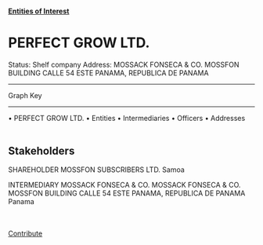 #### [Entities of Interest](/list.html)
<link rel="stylesheet" type="text/css" href="../../assets/style.css">

<style>
body{background-image:url("http://eoi-graphs.s3-website-eu-west-1.amazonaws.com/PERFECT_GROW_LTD..png");background-repeat: no-repeat;background-size: contain;}
.markdown>p>span{background-color: white;}
</style>

# PERFECT GROW LTD.
<span>Status: Shelf company
Address: MOSSACK FONSECA & CO. MOSSFON BUILDING CALLE 54 ESTE PANAMA, REPUBLICA DE PANAMA
</span>

---



<div class="legend">
Graph Key
<hr>
<span class="focus">• PERFECT GROW LTD.</span>
<span class="entity">• Entities</span>
<span class="intermediary">• Intermediaries</span>
<span class="officer">• Officers</span>
<span class="address">• Addresses</span>
</div><br>


## Stakeholders
<span>SHAREHOLDER
MOSSFON SUBSCRIBERS LTD.
Samoa
</span>

<span>INTERMEDIARY
MOSSACK FONSECA & CO.
MOSSACK FONSECA & CO. MOSSFON BUILDING CALLE 54 ESTE PANAMA, REPUBLICA DE PANAMA
Panama
</span>


<br><br><a class="contribute_button" href="Readme.md">Contribute</a>
